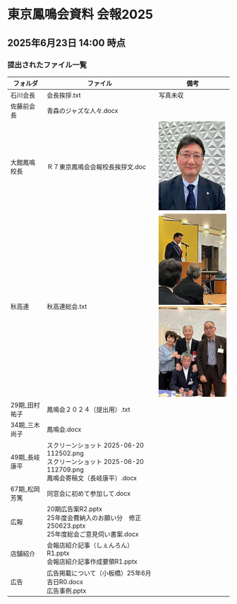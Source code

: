 
# 東京鳳鳴会資料 会報2025

## 2025年6月23日 14:00 時点

### 提出されたファイル一覧
| フォルダ|ファイル |備考|
|---|---|---|
|石川会長 | 会長挨拶.txt | 写真未収|
|佐藤前会長 | 青森のジャズな人々.docx | |
|大館鳳鳴校長 |Ｒ７東京鳳鳴会会報校長挨拶文.doc|  ![写真あり](https://github.com/metoki/misc/blob/main/event2025/images/A_small.jpg)|
| 秋高連 | 秋高連総会.txt |![写真あり](https://github.com/metoki/misc/blob/main/event2025/images/B_small.jpg) <br/>![写真あり](https://github.com/metoki/misc/blob/main/event2025/images/C_small.jpg)  |
|29期_田村祐子|鳳鳴会２０２４〔提出用）.txt| |
|34期_三木尚子| 鳳鳴会.docx| |
|49期_長岐康平|  スクリーンショット 2025-06-20 112502.png <br/> スクリーンショット 2025-06-20 112709.png<br/> 鳳鳴会寄稿文（長岐康平）.docx| |
|67期_松岡芳篤 |  同窓会に初めて参加して.docx | |
|広報        | 20期広告案R2.pptx <br/>25年度会費納入のお願い分　修正250623.pptx <br/>  25年度総会ご意見伺い書案.docx | |
| 店舗紹介    | 会報店紹介記事（しぇんろん）R1.pptx <br/>  会報店紹介記事作成要領R1.pptx |
| 広告       |      広告掲載について（小板橋）25年6月吉日R0.docx <br/> 広告事例.pptx|


